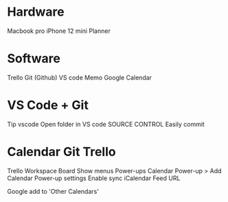


# Hardware
Macbook pro
iPhone 12 mini
Planner

# Software
Trello
Git (Github)
VS code
Memo
Google Calendar


# VS Code + Git
Tip vscode
Open folder in VS code
SOURCE CONTROL
Easily commit

# Calendar Git Trello
Trello
Workspace
Board
Show menus
Power-ups
Calendar Power-up > Add
Calendar Power-up settings
Enable sync
iCalendar Feed
URL

Google add to 'Other Calendars'

